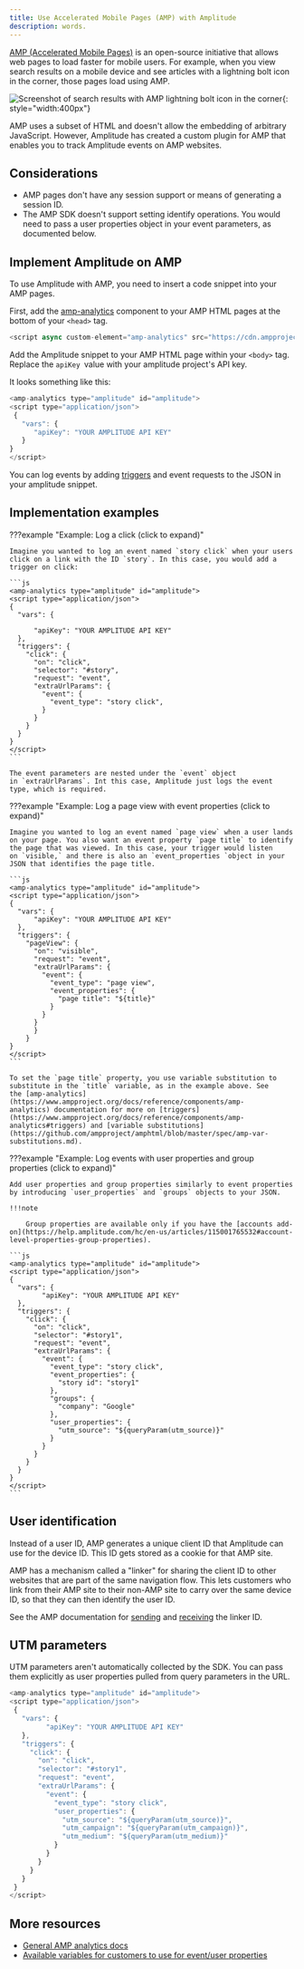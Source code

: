 ```yaml
---
title: Use Accelerated Mobile Pages (AMP) with Amplitude
description: words. 
---
```


[AMP (Accelerated Mobile Pages)](https://amp.dev/) is an open-source initiative that allows web pages to load faster for mobile users. For example, when you view search results on a mobile device and see articles with a lightning bolt icon in the corner, those pages load using AMP.

![Screenshot of search results with AMP lightning bolt icon in the corner](../assets/images/analytics-amp-results.png){: style="width:400px"}

AMP uses a subset of HTML and doesn't allow the embedding of arbitrary JavaScript. However, Amplitude has created a custom plugin for AMP that enables you to track Amplitude events on AMP websites.

## Considerations

- AMP pages don't have any session support or means of generating a session ID.
- The AMP SDK doesn't support setting identify operations. You would need to pass a user properties object in your event parameters, as documented below.

## Implement Amplitude on AMP

To use Amplitude with AMP, you need to insert a code snippet into your AMP pages.

First, add the [amp-analytics](https://www.ampproject.org/docs/reference/components/amp-analytics) component to your AMP HTML pages at the bottom of your `<head>` tag.

```js
<script async custom-element="amp-analytics" src="https://cdn.ampproject.org/v0/amp-analytics-0.1.js"></script>
```

Add the Amplitude snippet to your AMP HTML page within your `<body>` tag. Replace the `apiKey `value with your amplitude project's API key.

It looks something like this:

```js
<amp-analytics type="amplitude" id="amplitude">
<script type="application/json">
 {
   "vars": {
      "apiKey": "YOUR AMPLITUDE API KEY"
   }
}
</script>
```

You can log events by adding [triggers](https://www.ampproject.org/docs/reference/components/amp-analytics#triggers) and event requests to the JSON in your amplitude snippet.

## Implementation examples

???example "Example: Log a click (click to expand)"

    Imagine you wanted to log an event named `story click` when your users click on a link with the ID `story`. In this case, you would add a trigger on click:

    ```js
    <amp-analytics type="amplitude" id="amplitude">
    <script type="application/json">
    {
      "vars": {

          "apiKey": "YOUR AMPLITUDE API KEY"
      },
      "triggers": {
        "click": {
          "on": "click",
          "selector": "#story",
          "request": "event",
          "extraUrlParams": {
            "event": {
              "event_type": "story click",
            }
          }
        }
      }
    }
    </script>
    ```

    The event parameters are nested under the `event` object in `extraUrlParams`. Int this case, Amplitude just logs the event type, which is required.

???example "Example: Log a page view with event properties (click to expand)"

    Imagine you wanted to log an event named `page view` when a user lands on your page. You also want an event property `page title` to identify the page that was viewed. In this case, your trigger would listen on `visible,` and there is also an `event_properties `object in your JSON that identifies the page title.

    ```js
    <amp-analytics type="amplitude" id="amplitude">
    <script type="application/json">
    {
      "vars": {
          "apiKey": "YOUR AMPLITUDE API KEY"
      },
      "triggers": {
        "pageView": {
          "on": "visible",
          "request": "event",
          "extraUrlParams": {
            "event": {
              "event_type": "page view",
              "event_properties": {
                "page title": "${title}"
              }
            }
          }
          }
        }
    }
    </script>
    ```

    To set the `page title` property, you use variable substitution to substitute in the `title` variable, as in the example above. See the [amp-analytics](https://www.ampproject.org/docs/reference/components/amp-analytics) documentation for more on [triggers](https://www.ampproject.org/docs/reference/components/amp-analytics#triggers) and [variable substitutions](https://github.com/ampproject/amphtml/blob/master/spec/amp-var-substitutions.md).

???example "Example: Log events with user properties and group properties (click to expand)" 

    Add user properties and group properties similarly to event properties by introducing `user_properties` and `groups` objects to your JSON. 

    !!!note

        Group properties are available only if you have the [accounts add-on](https://help.amplitude.com/hc/en-us/articles/115001765532#account-level-properties-group-properties).

    ```js
    <amp-analytics type="amplitude" id="amplitude">
    <script type="application/json">
    {
      "vars": {
            "apiKey": "YOUR AMPLITUDE API KEY"
      },
      "triggers": {
        "click": {
          "on": "click",
          "selector": "#story1",
          "request": "event",
          "extraUrlParams": {
            "event": {
              "event_type": "story click",
              "event_properties": {
                "story id": "story1"
              },
              "groups": {
                "company": "Google"
              },
              "user_properties": {
                "utm_source": "${queryParam(utm_source)}"
              }
            }
          }
        }
      }
    }
    </script>
    ```

## User identification

Instead of a user ID, AMP generates a unique client ID that Amplitude can use for the device ID. This ID gets stored as a cookie for that AMP site.

AMP has a mechanism called a "linker" for sharing the client ID to other websites that are part of the same navigation flow. This lets customers who link from their AMP site to their non-AMP site to carry over the same device ID, so that they can then identify the user ID.

See the AMP documentation for [sending](https://github.com/ampproject/amphtml/blob/master/extensions/amp-analytics/linker-id-forwarding.md) and [receiving](https://github.com/ampproject/amphtml/blob/master/extensions/amp-analytics/linker-id-receiving.md) the linker ID.

## UTM parameters

UTM parameters aren't automatically collected by the SDK. You can pass them explicitly as user properties pulled from query parameters in the URL.

```js
<amp-analytics type="amplitude" id="amplitude">
<script type="application/json">
 {
   "vars": {
         "apiKey": "YOUR AMPLITUDE API KEY"
   },
   "triggers": {
     "click": {
       "on": "click",
       "selector": "#story1",
       "request": "event",
       "extraUrlParams": {
         "event": {
           "event_type": "story click",
           "user_properties": {
             "utm_source": "${queryParam(utm_source)}",
             "utm_campaign": "${queryParam(utm_campaign)}",
             "utm_medium": "${queryParam(utm_medium)}"
           }
         }
       }
     }
   }
 }
</script>
```

## More resources

- [General AMP analytics docs](https://www.ampproject.org/docs/reference/components/amp-analytics)
- [Available variables for customers to use for event/user properties](https://github.com/ampproject/amphtml/blob/master/spec/amp-var-substitutions.md)
